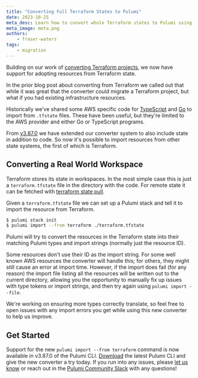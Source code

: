 ```yaml
---
title: "Converting Full Terraform States to Pulumi"
date: 2023-10-25
meta_desc: Learn how to convert whole Terraform states to Pulumi using the new Terraform converter
meta_image: meta.png
authors:
    - fraser-waters
tags:
    - migration
---
```


Building on our work of [converting Terraform projects](/docs/converting-full-terraform-programs-to-pulumi), we now have support for adopting resources from Terraform state.

<!--more-->

In the prior blog post about converting from Terraform we called out that while it was great that the converter could migrate a Terraform project, but what if you had existing infrastructure resources.

Historically we've shared some AWS specific code for [TypeScript](https://github.com/pulumi/tf2pulumi/blob/master/misc/import/import.ts) and [Go](https://github.com/pulumi/tf2pulumi/blob/master/misc/import-go/import.go) to import from `.tfstate` files. These have been useful, but they're limited to the AWS provider and either Go or TypeScript programs.

From [v3.87.0](/docs/install) we have extended our converter system to also include state in addition to code. So now it's possible to import resources from other state systems, the first of which is Terraform.

## Converting a Real World Workspace

Terraform stores its state in workspaces. In the most simple case this is just a `terraform.tfstate` file in the directory with the code. For remote state it can be fetched with [terraform state pull](https://developer.hashicorp.com/terraform/cli/commands/state/pull).

Given a `terraform.tfstate` file we can set up a Pulumi stack and tell it to import the resource from Terraform.

```bash
$ pulumi stack init
$ pulumi import --from terraform ./terraform.tfstate
```

Pulumi will try to convert the resources in the Terraform state into their matching Pulumi types and import strings (normally just the resource ID).

Some resources don't use their ID as the import string. For some well known AWS resources the converter will handle this; for others, they might still cause an error at import time. However, if the import does fail (for any reason) the import file listing all the resources will be written out to the current directory, allowing you the opportunity to manually fix up issues with type tokens or import strings, and then try again using `pulumi import --file`.

We're working on ensuring more types correctly translate, so feel free to open issues with any import errors you get while using this new converter to help us improve.

## Get Started

Support for the new `pulumi import --from terraform` command is now available in v3.87.0 of the Pulumi CLI. [Download](/docs/install/) the latest Pulumi CLI and give the new converter a try today. If you run into any issues, please [let us know](https://github.com/pulumi/pulumi/issues/new/choose) or reach out in the [Pulumi Community Slack](https://slack.pulumi.com) with any questions!
